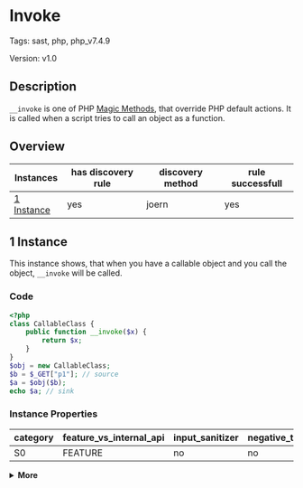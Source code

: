 [//]: # (This file is automatically generated. If you wish to make any changes, please use the JSON files and regenerate this file using the tpframework.)

# Invoke

Tags: sast, php, php_v7.4.9

Version: v1.0

## Description

`__invoke` is one of PHP [Magic Methods](https://www.php.net/manual/en/language.oop5.magic.php), that override PHP default actions. It is called when a script tries to call an object as a function.

## Overview

| Instances                 | has discovery rule   | discovery method   | rule successfull   |
|---------------------------|----------------------|--------------------|--------------------|
| [1 Instance](#1-instance) | yes                  | joern              | yes                |

## 1 Instance

This instance shows, that when you have a callable object and you call the object, `__invoke` will be called.

### Code

```PHP
<?php
class CallableClass {
    public function __invoke($x) {
        return $x;
    }
}
$obj = new CallableClass;
$b = $_GET["p1"]; // source
$a = $obj($b);
echo $a; // sink
```

### Instance Properties

| category   | feature_vs_internal_api   | input_sanitizer   | negative_test_case   | source_and_sink   |
|------------|---------------------------|-------------------|----------------------|-------------------|
| S0         | FEATURE                   | no                | no                   | no                |

<details markdown="1">
<summary>
<b>More</b></summary>

<details markdown="1">
<summary>

### Compile
</summary>

```bash
$_main:
     ; (lines=12, args=0, vars=3, tmps=8)
     ; (before optimizer)
     ; /.../PHP/38_invoke/1_instance_38_invoke/1_instance_38_invoke.php:1-10
     ; return  [] RANGE[0..0]
0000 V3 = NEW 0 string("CallableClass")
0001 DO_FCALL
0002 ASSIGN CV0($obj) V3
0003 T6 = FETCH_R (global) string("_GET")
0004 T7 = FETCH_DIM_R T6 string("p1")
0005 ASSIGN CV1($b) T7
0006 INIT_DYNAMIC_CALL 1 CV0($obj)
0007 SEND_VAR_EX CV1($b) 1
0008 V9 = DO_FCALL
0009 ASSIGN CV2($a) V9
0010 ECHO CV2($a)
0011 RETURN int(1)
LIVE RANGES:
     3: 0001 - 0002 (new)

CallableClass::__invoke:
     ; (lines=3, args=1, vars=1, tmps=0)
     ; (before optimizer)
     ; /.../PHP/38_invoke/1_instance_38_invoke/1_instance_38_invoke.php:3-5
     ; return  [] RANGE[0..0]
0000 CV0($x) = RECV 1
0001 RETURN CV0($x)
0002 RETURN null
```

</details>

<details markdown="1">
<summary>

### Discovery
</summary>

The discovery rule first gets all class names, where the method `__invoke` is defined.
Afterwards it collects all `NEW` calles and filters them to see which of the instanciated objects has the method `__invoke` defined.
The rule would be perfect, if we could additionally check, if one of the created objects invokes the `__invoke` method within its lifetime.

```scala
def methodClasses = cpg.method.name("__invoke").astParentFullName.l
val x38 = (name, "38_invoke_iall", cpg.call("NEW").argument.filter{x => methodClasses.contains(x.code.toLowerCase)}.location.toJson);
```

| discovery method   | expected accuracy   |
|--------------------|---------------------|
| joern              | FP                  |

</details>

<details markdown="1"open>
<summary>

### Measurement
</summary>

| Tool        | Comm_1   | Comm_2   | phpSAFE   | Progpilot   | RIPS   | WAP   | Ground Truth   |
|-------------|----------|----------|-----------|-------------|--------|-------|----------------|
| 08 Jun 2021 | yes      | no       | no        | no          | no     | no    | yes            |
| 17 May 2023 | yes      |          |           |             |        |       | yes            |

</details>

</details>
